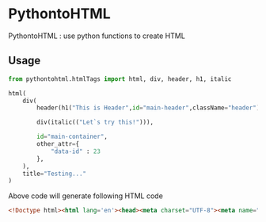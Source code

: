 # PythontoHTML

PythontoHTML : use python functions to  create HTML

## Usage

```python
from pythontohtml.htmlTags import html, div, header, h1, italic

html(
    div(
        header(h1("This is Header",id="main-header",className="header")),

        div(italic(("Let`s try this!"))),

        id="main-container",
        other_attr={
            "data-id" : 23
        },
    ),
    title="Testing..."
)
```
Above code will generate following HTML code

```html
<!Doctype html><html lang='en'><head><meta charset="UTF-8"><meta name="viewport" content="width=device-width, initial-scale=1.0"><title>Testing...</title></head><body><div id='main-container'  data-id="23" ><header><h1 id='main-header'  class='header' >This is Header</h1></header><div><i>Let`s try this!</i></div></div></body></html>
```
